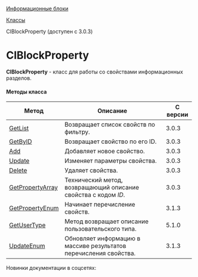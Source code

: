 [Информационные блоки](/api_help/iblock/index.php)

[Классы](/api_help/iblock/classes/index.php)

CIBlockProperty (доступен с 3.0.3)

CIBlockProperty
===============

**CIBlockProperty** - класс для работы со свойствами информационных разделов.

#### Методы класса

| Метод | Описание | С версии |
| --- | --- | --- |
| [GetList](/api_help/iblock/classes/ciblockproperty/getlist.php) | Возвращает список свойств по фильтру. | 3.0.3 |
| [GetByID](/api_help/iblock/classes/ciblockproperty/getbyid.php) | Возвращает свойство по его ID. | 3.0.3 |
| [Add](/api_help/iblock/classes/ciblockproperty/add.php) | Добавляет новое свойство. | 3.0.3 |
| [Update](/api_help/iblock/classes/ciblockproperty/update.php) | Изменяет параметры свойства. | 3.0.3 |
| [Delete](/api_help/iblock/classes/ciblockproperty/delete.php) | Удаляет свойства. | 3.0.3 |
| [GetPropertyArray](/api_help/iblock/classes/ciblockproperty/getpropertyarray.php) | Технический метод, возвращающий описание свойства с кодом *ID*. | 3.0.3 |
| [GetPropertyEnum](/api_help/iblock/classes/ciblockproperty/getpropertyenum.php) | Начинает перечисление свойств. | 3.1.3 |
| [GetUserType](/api_help/iblock/classes/ciblockproperty/GetUserType.php) | Метод возвращает описание пользовательского типа. | 5.1.0 |
| [UpdateEnum](/api_help/iblock/classes/ciblockproperty/updateenum.php) | Обновляет информацию в массиве результатов перечисления свойства. | 3.1.3 |

Новинки документации в соцсетях: